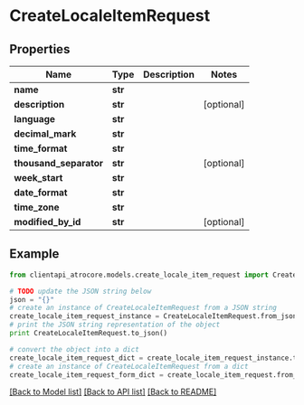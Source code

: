 # CreateLocaleItemRequest


## Properties
Name | Type | Description | Notes
------------ | ------------- | ------------- | -------------
**name** | **str** |  | 
**description** | **str** |  | [optional] 
**language** | **str** |  | 
**decimal_mark** | **str** |  | 
**time_format** | **str** |  | 
**thousand_separator** | **str** |  | [optional] 
**week_start** | **str** |  | 
**date_format** | **str** |  | 
**time_zone** | **str** |  | 
**modified_by_id** | **str** |  | [optional] 

## Example

```python
from clientapi_atrocore.models.create_locale_item_request import CreateLocaleItemRequest

# TODO update the JSON string below
json = "{}"
# create an instance of CreateLocaleItemRequest from a JSON string
create_locale_item_request_instance = CreateLocaleItemRequest.from_json(json)
# print the JSON string representation of the object
print CreateLocaleItemRequest.to_json()

# convert the object into a dict
create_locale_item_request_dict = create_locale_item_request_instance.to_dict()
# create an instance of CreateLocaleItemRequest from a dict
create_locale_item_request_form_dict = create_locale_item_request.from_dict(create_locale_item_request_dict)
```
[[Back to Model list]](../README.md#documentation-for-models) [[Back to API list]](../README.md#documentation-for-api-endpoints) [[Back to README]](../README.md)


